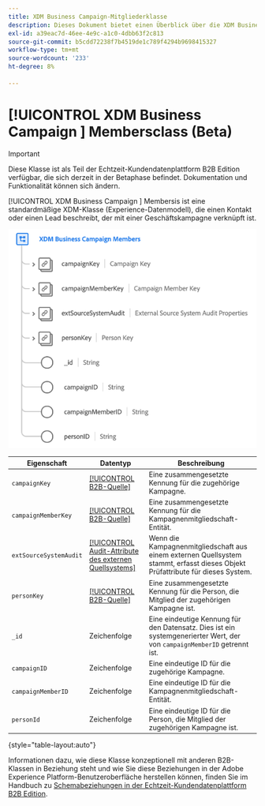 ```yaml
---
title: XDM Business Campaign-Mitgliederklasse
description: Dieses Dokument bietet einen Überblick über die XDM Business Campaign Members-Klasse im Experience-Datenmodell (XDM).
exl-id: a39eac7d-46ee-4e9c-a1c0-4dbb63f2c813
source-git-commit: b5cdd72238f7b4519de1c789f4294b9698415327
workflow-type: tm+mt
source-wordcount: '233'
ht-degree: 8%

---
```


# [!UICONTROL XDM Business Campaign ] Membersclass (Beta)

>[!IMPORTANT]
>
>Diese Klasse ist als Teil der Echtzeit-Kundendatenplattform B2B Edition verfügbar, die sich derzeit in der Betaphase befindet. Dokumentation und Funktionalität können sich ändern.

[!UICONTROL XDM Business Campaign ] Membersis ist eine standardmäßige XDM-Klasse (Experience-Datenmodell), die einen Kontakt oder einen Lead beschreibt, der mit einer Geschäftskampagne verknüpft ist.

![](../../images/classes/b2b/business-campaign-members.png)

| Eigenschaft | Datentyp | Beschreibung |
| --- | --- | --- |
| `campaignKey` | [[!UICONTROL B2B-Quelle]](../../data-types/b2b-source.md) | Eine zusammengesetzte Kennung für die zugehörige Kampagne. |
| `campaignMemberKey` | [[!UICONTROL B2B-Quelle]](../../data-types/b2b-source.md) | Eine zusammengesetzte Kennung für die Kampagnenmitgliedschaft-Entität. |
| `extSourceSystemAudit` | [[!UICONTROL Audit-Attribute des externen Quellsystems]](../../data-types/external-source-system-audit-attributes.md) | Wenn die Kampagnenmitgliedschaft aus einem externen Quellsystem stammt, erfasst dieses Objekt Prüfattribute für dieses System. |
| `personKey` | [[!UICONTROL B2B-Quelle]](../../data-types/b2b-source.md) | Eine zusammengesetzte Kennung für die Person, die Mitglied der zugehörigen Kampagne ist. |
| `_id` | Zeichenfolge | Eine eindeutige Kennung für den Datensatz. Dies ist ein systemgenerierter Wert, der von `campaignMemberID` getrennt ist. |
| `campaignID` | Zeichenfolge | Eine eindeutige ID für die zugehörige Kampagne. |
| `campaignMemberID` | Zeichenfolge | Eine eindeutige ID für die Kampagnenmitgliedschaft-Entität. |
| `personId` | Zeichenfolge | Eine eindeutige ID für die Person, die Mitglied der zugehörigen Kampagne ist. |

{style=&quot;table-layout:auto&quot;}

Informationen dazu, wie diese Klasse konzeptionell mit anderen B2B-Klassen in Beziehung steht und wie Sie diese Beziehungen in der Adobe Experience Platform-Benutzeroberfläche herstellen können, finden Sie im Handbuch zu [Schemabeziehungen in der Echtzeit-Kundendatenplattform B2B Edition](../../tutorials/relationship-b2b.md).
